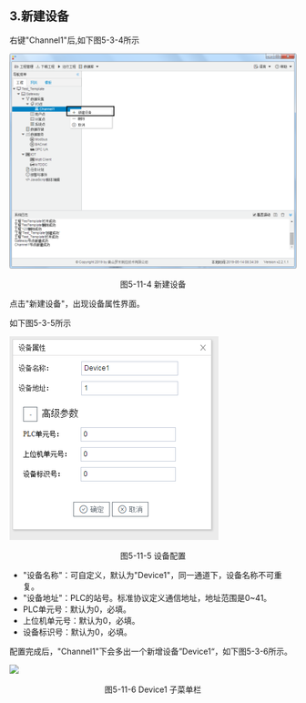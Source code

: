 ## 3.新建设备

右键"Channel1"后,如下图5-3-4所示   

![](../../../assets/新建设备.jpg)

<center>图5-11-4 新建设备</center>

点击"新建设备"，出现设备属性界面。

如下图5-3-5所示

![1557110284778](assets/设备配置.png)

<center>图5-11-5  设备配置</center>

- "设备名称"：可自定义，默认为"Device1"，同一通道下，设备名称不可重复。
- "设备地址"：PLC的站号。标准协议定义通信地址，地址范围是0~41。
- PLC单元号：默认为0，必填。
- 上位机单元号：默认为0，必填。
- 设备标识号：默认为0，必填。

配置完成后，"Channel1"下会多出一个新增设备”Device1“，如下图5-3-6所示。

![](../../assets/../Device子菜单栏.png)

<center>图5-11-6 Device1 子菜单栏</center>

